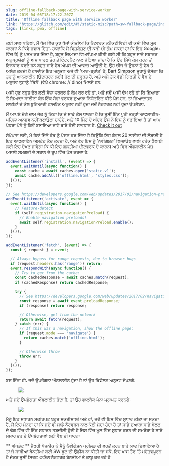 ```yaml
---
slug: offline-fallback-page-with-service-worker
date: 2019-04-05T18:17:22.207Z
title: 'Offline fallback page with service worker'
link: 'https://glitch.com/edit/#!/static-misc?path=sw-fallback-page/index.html:6:9'
tags: [links, pwa, offline]
---
```

ਕਈ ਸਾਲ ਪਹਿਲਾਂ, ਮੈਂ ਖੋਜ ਵਿੱਚ ਕੁਝ ਖੋਜਾਂ ਕੀਤੀਆਂ ਕਿ ਨੈਟਵਰਕ ਕਨੈਕਟੀਵਿਟੀ ਦੀ ਕਮੀ ਵਿੱਚ ਮੂਲ ਕਾਰਜਾਂ ਨੇ ਕਿਵੇਂ ਜਵਾਬ ਦਿੱਤਾ. ਹਾਲਾਂਕਿ ਮੈਂ ਵਿਸ਼ਲੇਸ਼ਣ ਦੀ ਕੜੀ (ਮੈਂ ਗੁੰਮ ਸਕਦਾ ਹਾਂ ਕਿ ਇਹ Google+ ਵਿੱਚ ਹੈ) ਨੂੰ ਖਤਮ ਕਰ ਦਿੱਤਾ ਹੈ, ਬਹੁਤ ਜ਼ਿਆਦਾ ਵਿਆਖਿਆ ਕੀਤੀ ਗਈ ਸੀ ਕਿ ਬਹੁਤ ਸਾਰੇ ਸਥਾਨਕ ਅਨੁਪ੍ਰਯੋਗਾਂ ਨੂੰ ਅਸਾਧਾਰਣ ਤੌਰ ਤੇ ਇੰਟਰਨੈਟ ਨਾਲ ਜੋੜਿਆ ਜਾਂਦਾ ਹੈ ਕਿ ਉਹ ਸਿੱਧੇ ਕੰਮ ਕਰਨ ਤੋਂ ਇਨਕਾਰ ਕਰਦੇ ਹਨ ਬਹੁਤ ਸਾਰੇ ਵੈਬ ਐਪਸ ਦੀ ਆਵਾਜ਼ ਆਉਂਦੀ ਹੈ, ਉਹ ਚੀਜ ਜੋ ਉਹਨਾਂ ਨੂੰ ਵੈਬ ਤੋਂ ਅਲੱਗ ਕਰਦੀ ਹੈ ਹਾਲਾਂਕਿ ਇਹ ਅਨੁਭਵ ਅਜੇ ਵੀ &#39;ਆਨ-ਬ੍ਰਾਂਡ&#39; ਹੈ, Bart Simpson ਤੁਹਾਨੂੰ ਦੱਸੇਗਾ ਕਿ ਤੁਹਾਨੂੰ ਆਨਲਾਈਨ (ਉਦਾਹਰਨ ਲਈ) ਹੋਣ ਦੀ ਜ਼ਰੂਰਤ ਹੈ, ਅਤੇ ਅਜੇ ਤੱਕ ਵੱਡੀ ਗਿਣਤੀ ਦੇ ਵੈਬ ਦੇ ਅਨੁਭਵ ਤੁਹਾਨੂੰ &#39;ਡਿਨੋ&#39; (ਵੇਖੋ chrome: // dino) ਮਿਲਦੇ ਹਨ.

ਅਸੀਂ ਹੁਣ ਬਹੁਤ ਦੇਰ ਲਈ ਸੇਵਾ ਵਰਕਰ ਤੇ ਕੰਮ ਕਰ ਰਹੇ ਹਾਂ, ਅਤੇ ਜਦੋਂ ਅਸੀਂ ਦੇਖ ਰਹੇ ਹਾਂ ਕਿ ਜ਼ਿਆਦਾ ਤੋਂ ਜ਼ਿਆਦਾ ਸਾਈਟਾਂ ਕੋਲ ਇੱਕ ਸੇਵਾ ਵਰਕਰ ਦੁਆਰਾ ਨਿਯੰਤਰਿਤ ਕੀਤੇ ਪੇਜ ਹਨ, ਤਾਂ ਜ਼ਿਆਦਾਤਰ ਸਾਈਟਾਂ ਦੇ ਕੋਲ ਬੁਨਿਆਦੀ ਫ਼ਾਲਬੈਕ ਅਨੁਭਵ ਨਹੀਂ ਹੁੰਦਾ ਜਦੋਂ ਨੈਟਵਰਕ ਨਹੀਂ ਹੁੰਦਾ ਉਪਲੱਬਧ.

ਮੈਂ ਆਪਣੇ ਚੰਗੇ ਚਾਮ ਜੇਕ ਨੂੰ ਕਿਹਾ ਕਿ ਜੇ ਸਾਡੇ ਕੋਲ ਧਾਰਨਾ ਹੈ ਕਿ ਤੁਸੀਂ ਇੱਕ ਪੂਰੀ ਤਰ੍ਹਾਂ ਆਫਲਾਈਨ-ਪਹਿਲਾ ਅਨੁਭਵ ਨਹੀਂ ਬਣਾਉਣਾ ਚਾਹੁੰਦੇ, ਅਤੇ 10 ਮਿੰਟ ਦੇ ਅੰਦਰ ਉਸ ਨੇ ਇਸ ਨੂੰ ਬਣਾਇਆ ਹੈ ਤਾਂ ਆਮ ਪੱਧਰਾ ਪੰਨੇ ਨੂੰ ਕਿਵੇਂ ਬਣਾਇਆ ਜਾਵੇ ਬਾਰੇ ਕੋਈ ਸਾਵਧਾਨ ਹੈ. [Check it out](https://glitch.com/edit/#!/static-misc?path=sw-fallback-page/sw.js:6:9)

ਸੰਖੇਪਤਾ ਲਈ, ਮੈਂ ਹੇਠਾਂ ਦਿੱਤੇ ਕੋਡ ਨੂੰ ਪੇਸਟ ਕਰ ਦਿੱਤਾ ਹੈ ਕਿਉਂਕਿ ਇਹ ਕੇਵਲ 20 ਲਾਈਨਾਂ ਦੀ ਲੰਬਾਈ ਹੈ ਇਹ ਆਫਲਾਇਨ ਅਸਟੇਟ ਕੈਚ ਕਰਦਾ ਹੈ, ਅਤੇ ਫੇਰ ਇਸ ਨੂੰ &#39;ਨੇਵੀਗੇਸ਼ਨ&#39; ਲਿਆਉਣ ਵਾਲੀ ਹਰੇਕ ਫੈਲਾਈ ਲਈ ਇਹ ਦੇਖਣ ਜਾਵੇਗਾ ਕਿ ਕੀ ਇਹ ਗਲਤੀਆਂ (ਨੈਟਵਰਕ ਦੇ ਕਾਰਨ) ਅਤੇ ਫਿਰ ਔਫਲਾਈਨ ਪੇਜ਼ ਅਸਲੀ ਸਮਗਰੀ ਦੇ ਸਥਾਨ ਦੇ ਰੂਪ ਵਿੱਚ ਪੇਸ਼ ਕਰਦਾ ਹੈ.

```JavaScript
addEventListener('install', (event) => {
  event.waitUntil(async function() {
    const cache = await caches.open('static-v1');
    await cache.addAll(['offline.html', 'styles.css']);
  }());
});

// See https://developers.google.com/web/updates/2017/02/navigation-preload#activating_navigation_preload
addEventListener('activate', event => {
  event.waitUntil(async function() {
    // Feature-detect
    if (self.registration.navigationPreload) {
      // Enable navigation preloads!
      await self.registration.navigationPreload.enable();
    }
  }());
});

addEventListener('fetch', (event) => {
  const { request } = event;

  // Always bypass for range requests, due to browser bugs
  if (request.headers.has('range')) return;
  event.respondWith(async function() {
    // Try to get from the cache:
    const cachedResponse = await caches.match(request);
    if (cachedResponse) return cachedResponse;

    try {
      // See https://developers.google.com/web/updates/2017/02/navigation-preload#using_the_preloaded_response
      const response = await event.preloadResponse;
      if (response) return response;

      // Otherwise, get from the network
      return await fetch(request);
    } catch (err) {
      // If this was a navigation, show the offline page:
      if (request.mode === 'navigate') {
        return caches.match('offline.html');
      }

      // Otherwise throw
      throw err;
    }
  }());
});
```

ਬਸ ਇੰਨਾ ਹੀ. ਜਦੋਂ ਉਪਭੋਗਤਾ ਔਨਲਾਈਨ ਹੁੰਦਾ ਹੈ ਤਾਂ ਉਹ ਡਿਫੌਲਟ ਅਨੁਭਵ ਦੇਖਣਗੇ.

<figure><img src="/images/2019-04-05-offline-fallback-page-with-service-worker-0.jpeg"></figure>

ਅਤੇ ਜਦੋਂ ਉਪਭੋਗਤਾ ਔਫਲਾਈਨ ਹੁੰਦਾ ਹੈ, ਤਾਂ ਉਹ ਫਾਲਬੈਕ ਪੰਨਾ ਪ੍ਰਾਪਤ ਕਰਨਗੇ.

<figure><img src="/images/2019-04-05-offline-fallback-page-with-service-worker-1.jpeg"></figure>

ਮੈਨੂੰ ਇਹ ਸਧਾਰਨ ਸਕਰਿਪਟ ਬਹੁਤ ਸ਼ਕਤੀਸ਼ਾਲੀ ਅਤੇ ਹਾਂ, ਜਦੋਂ ਵੀ ਇਸ ਵਿੱਚ ਸੁਧਾਰ ਕੀਤਾ ਜਾ ਸਕਦਾ ਹੈ, ਮੈਂ ਇਹ ਮੰਨਦਾ ਹਾਂ ਕਿ ਜਦੋਂ ਵੀ ਸਾਡੇ ਨੈੱਟਵਰਕ ਨਾਲ ਕੋਈ ਮੁੱਦਾ ਹੁੰਦਾ ਹੈ ਤਾਂ ਸਾਡੇ ਦੁਆਰਾ ਸਾਡੇ ਬੋਲਣ ਦੇ ਢੰਗ ਵਿੱਚ ਵੀ ਇੱਕ ਸਧਾਰਨ ਤਬਦੀਲੀ ਹੁੰਦੀ ਹੈ ਜਿਸ ਵਿੱਚ ਮੂਲ ਵਿੱਚ ਸੁਧਾਰ ਕਰਨ ਦੀ ਸਮਰੱਥਾ ਹੈ ਸਾਰੇ ਸੰਸਾਰ ਭਰ ਦੇ ਉਪਭੋਗਤਾਵਾਂ ਲਈ ਵੈਬ ਦੀ ਧਾਰਨਾ

** ਅੱਪਡੇਟ ** ਜੈਫਰੀ ਪੋਜਨੀਕ ਨੇ ਮੈਨੂੰ ਨੈਵੀਗੇਸ਼ਨ ਪ੍ਰੀਲਡ ਦੀ ਵਰਤੋਂ ਕਰਨ ਬਾਰੇ ਯਾਦ ਦਿਵਾਇਆ ਹੈ ਤਾਂ ਜੋ ਸਾਰੀਆਂ ਬੇਨਤੀਆਂ ਲਈ SW ਬੂਟ ਦੀ ਉਡੀਕ ਨਾ ਕੀਤੀ ਜਾ ਸਕੇ, ਇਹ ਖਾਸ ਤੌਰ &#39;ਤੇ ਮਹੱਤਵਪੂਰਨ ਹੈ ਜੇਕਰ ਤੁਸੀਂ ਸਿਰਫ _ਫਾਇਲ_ ਨੈੱਟਵਰਕ ਬੇਨਤੀਆਂ ਤੇ ਕਾਬੂ ਕਰ ਰਹੇ ਹੋ
